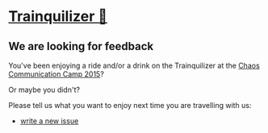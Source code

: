 # [Trainquilizer 🚂](http://trainqulilizer.github.io/)

## We are looking for feedback

You've been enjoying a ride and/or a drink on the Trainquilizer at the [Chaos Communication Camp 2015](https://events.ccc.de/camp/2015/wiki/Main_Page)?

Or maybe you didn't?

Please tell us what you want to enjoy next time you are travelling with us:
- [write a new issue](//github.com/Trainqulilizer/Trainquilizer/issues/new)
